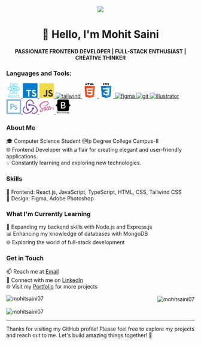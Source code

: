<div align="center">
  <img src="https://media0.giphy.com/media/v1.Y2lkPTc5MGI3NjExdGMxbXNldG56eXQ3dHZqZGdlMWswbGp0amgwbmpqbDVlOWN6Y282cSZlcD12MV9pbnRlcm5hbF9naWZfYnlfaWQmY3Q9cw/M9gbBd9nbDrOTu1Mqx/giphy.gif" width="200">
  <h1>👋 Hello, I'm Mohit Saini</h1>
  <h4>PASSIONATE FRONTEND DEVELOPER | FULL-STACK ENTHUSIAST | CREATIVE THINKER</h4>
</div>

<h3 align="left">Languages and Tools:</h3>
<p align="left"><a href="https://reactjs.org/" target="_blank" rel="noreferrer"> <img src="https://raw.githubusercontent.com/devicons/devicon/master/icons/react/react-original-wordmark.svg" alt="react" width="40" height="40"/></a><a href="https://www.typescriptlang.org/" target="_blank" rel="noreferrer"> <img src="https://raw.githubusercontent.com/devicons/devicon/master/icons/typescript/typescript-original.svg" alt="typescript" width="40" height="40"/> </a><a href="https://developer.mozilla.org/en-US/docs/Web/JavaScript" target="_blank" rel="noreferrer"> <img src="https://raw.githubusercontent.com/devicons/devicon/master/icons/javascript/javascript-original.svg" alt="javascript" width="40" height="40"/> </a><a href="https://tailwindcss.com/" target="_blank" rel="noreferrer"> <img src="https://www.vectorlogo.zone/logos/tailwindcss/tailwindcss-icon.svg" alt="tailwind" width="40" height="40"/></a><a href="https://www.w3.org/html/" target="_blank" rel="noreferrer"> <img src="https://raw.githubusercontent.com/devicons/devicon/master/icons/html5/html5-original-wordmark.svg" alt="html5" width="40" height="40"/></a><a href="https://www.w3schools.com/css/" target="_blank" rel="noreferrer"> <img src="https://raw.githubusercontent.com/devicons/devicon/master/icons/css3/css3-original-wordmark.svg" alt="css3" width="40" height="40"/> </a> <a href="https://www.figma.com/" target="_blank" rel="noreferrer"> <img src="https://www.vectorlogo.zone/logos/figma/figma-icon.svg" alt="figma" width="40" height="40"/> </a> <a href="https://git-scm.com/" target="_blank" rel="noreferrer"> <img src="https://www.vectorlogo.zone/logos/git-scm/git-scm-icon.svg" alt="git" width="40" height="40"/> </a><a href="https://www.adobe.com/in/products/illustrator.html" target="_blank" rel="noreferrer"> <img src="https://www.vectorlogo.zone/logos/adobe_illustrator/adobe_illustrator-icon.svg" alt="illustrator" width="40" height="40"/> </a><a href="https://www.photoshop.com/en" target="_blank" rel="noreferrer"> <img src="https://raw.githubusercontent.com/devicons/devicon/master/icons/photoshop/photoshop-line.svg" alt="photoshop" width="40" height="40"/> </a><a href="https://redux.js.org" target="_blank" rel="noreferrer"> <img src="https://raw.githubusercontent.com/devicons/devicon/master/icons/redux/redux-original.svg" alt="redux" width="40" height="40"/> </a> <a href="https://sass-lang.com" target="_blank" rel="noreferrer"> <img src="https://raw.githubusercontent.com/devicons/devicon/master/icons/sass/sass-original.svg" alt="sass" width="40" height="40"/> </a>  
<a href="https://getbootstrap.com" target="_blank" rel="noreferrer"> <img src="https://raw.githubusercontent.com/devicons/devicon/master/icons/bootstrap/bootstrap-plain-wordmark.svg" alt="bootstrap" width="40" height="40"/></a></p>

### About Me

🎓 Computer Science Student @Ip Degree College Campus-II  
🌐 Frontend Developer with a flair for creating elegant and user-friendly applications.  
💡 Constantly learning and exploring new technologies.

### Skills

🚀 Frontend: React.js, JavaScript, TypeScript, HTML, CSS, Tailwind CSS   
🎨 Design: Figma, Adobe Photoshop

### What I'm Currently Learning

🌱 Expanding my backend skills with Node.js and Express.js  
📊 Enhancing my knowledge of databases with MongoDB  
🌐 Exploring the world of full-stack development

### Get in Touch

📫 Reach me at [Email](mohitbhatwara2@gmail.com)  
🔗 Connect with me on [LinkedIn](https://www.linkedin.com/in/mohit-saini-140341253/)  
🌐 Visit my [Portfolio](https://portfolio-ad2a2.web.app/) for more projects

<p><img align="left" width="400" src="https://github-readme-stats.vercel.app/api/top-langs?username=mohitsaini07&show_icons=true&locale=en&layout=compact" alt="mohitsaini07" /></p>

<p>&nbsp;<img align="center" src="https://github-readme-stats.vercel.app/api?username=mohitsaini07&show_icons=true&locale=en" alt="mohitsaini07" /></p>

<p><img align="center" src="https://github-readme-streak-stats.herokuapp.com/?user=mohitsaini07&" alt="mohitsaini07" /></p>

---

Thanks for visiting my GitHub profile! Please feel free to explore my projects and reach out to me. Let's build amazing things together! 🚀
